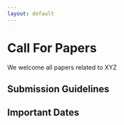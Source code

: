 ```yaml
---
layout: default
---
```


# Call For Papers
We welcome all papers related to XYZ

## Submission Guidelines 
## Important Dates
